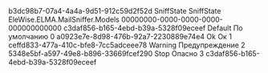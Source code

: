 ﻿<?xml version="1.0" encoding="utf-8"?>
<Enum xmlns:xsi="http://www.w3.org/2001/XMLSchema-instance" xmlns:xsd="http://www.w3.org/2001/XMLSchema">
  <Uid>b3dc98b7-07a4-4a4a-9d51-912c59d2f52d</Uid>
  <Name>SniffState</Name>
  <DisplayName>SniffState</DisplayName>
  <Namespace>EleWise.ELMA.MailSniffer.Models</Namespace>
  <BaseTypeUid>00000000-0000-0000-0000-000000000000</BaseTypeUid>
  <Values>
    <EnumValueMetadata>
      <Uid>c3daf856-b165-4ebd-b39a-5328f09eceef</Uid>
      <Name>Default</Name>
      <DisplayName>По умолчанию</DisplayName>
      <IntValue>0</IntValue>
    </EnumValueMetadata>
    <EnumValueMetadata>
      <Uid>a0923e7e-8d98-476b-92a7-2230889e74e4</Uid>
      <Name>Ok</Name>
      <DisplayName>Ок</DisplayName>
      <IntValue>1</IntValue>
    </EnumValueMetadata>
    <EnumValueMetadata>
      <Uid>ceffd833-477a-410c-bfe8-7cc5adceee78</Uid>
      <Name>Warning</Name>
      <DisplayName>Предупреждение</DisplayName>
      <IntValue>2</IntValue>
    </EnumValueMetadata>
    <EnumValueMetadata>
      <Uid>5348e5bf-a597-49e8-b896-33669fcef290</Uid>
      <Name>Stop</Name>
      <DisplayName>Опасно</DisplayName>
      <IntValue>3</IntValue>
    </EnumValueMetadata>
  </Values>
  <DefaultValueUid>c3daf856-b165-4ebd-b39a-5328f09eceef</DefaultValueUid>
</Enum>
